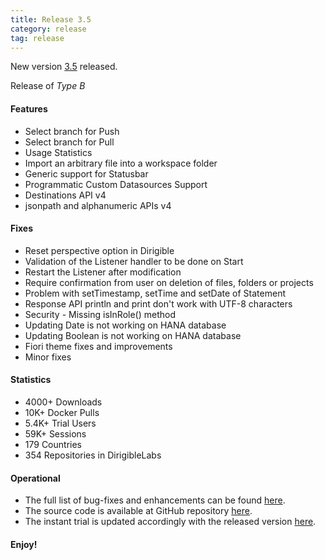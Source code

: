 ```yaml
---
title: Release 3.5
category: release
tag: release
---
```


New version [3.5](http://download.eclipse.org/dirigible/drops/R-3.5-201909101520/index.html) released.

Release of *Type B*

#### Features

* Select branch for Push
* Select branch for Pull
* Usage Statistics
* Import an arbitrary file into a workspace folder
* Generic support for Statusbar
* Programmatic Custom Datasources Support
* Destinations API v4
* jsonpath and alphanumeric APIs v4

#### Fixes

* Reset perspective option in Dirigible
* Validation of the Listener handler to be done on Start
* Restart the Listener after modification
* Require confirmation from user on deletion of files, folders or projects
* Problem with setTimestamp, setTime and setDate of Statement
* Response API println and print don't work with UTF-8 characters
* Security - Missing isInRole() method
* Updating Date is not working on HANA database
* Updating Boolean is not working on HANA database
* Fiori theme fixes and improvements
* Minor fixes

#### Statistics

* 4000+ Downloads
* 10K+ Docker Pulls
* 5.4K+ Trial Users
* 59K+ Sessions
* 179 Countries
* 354 Repositories in DirigibleLabs

#### Operational

* The full list of bug-fixes and enhancements can be found [here](https://github.com/eclipse/dirigible/milestone/27).
* The source code is available at GitHub repository [here](https://github.com/eclipse/dirigible/tree/3.5.0).
* The instant trial is updated accordingly with the released version [here](http://trial.dirigible.io).


#### Enjoy!
